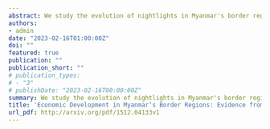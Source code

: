 ```yaml
---
abstract: We study the evolution of nightlights in Myanmar's border regions between 2013 and 2019, a period of pronounced trade liberalization. We find towns on busy border crossings with China and Thailand to have grown disproportionately, as did some towns further inland along border crossing road corridors. However, rural areas in border regions between the main towns did not seem to benefit from the increased trading opportunities, nor did locations situated off the main road corridors. Moreover, border regions with India even saw a reduction in average nightlight intensity, and light growth on the foreign side of border crossings was generally more pronounced than on the Myanmar side. Our findings suggest that political tensions and other constraints might be preventing Myanmar border-region populations from benefiting from the opportunities of cross-border trade.
authors:
- admin
date: "2023-02-16T01:00:00Z"
doi: ""
featured: true
publication: ""
publication_short: ""
# publication_types:
# - "3"
# publishDate: "2023-02-16T00:00:00Z"
summary: We study the evolution of nightlights in Myanmar's border regions between 2013 and 2019, a period of pronounced trade liberalization. We find towns on busy border crossings with China and Thailand to have grown disproportionately, as did some towns further inland along border crossing road corridors. However, rural areas in border regions between the main towns did not seem to benefit from the increased trading opportunities, nor did locations situated off the main road corridors. Moreover, border regions with India even saw a reduction in average nightlight intensity, and light growth on the foreign side of border crossings was generally more pronounced than on the Myanmar side. Our findings suggest that political tensions and other constraints might be preventing Myanmar border-region populations from benefiting from the opportunities of cross-border trade.
title: 'Economic Development in Myanmar’s Border Regions: Evidence from Nightlights'
url_pdf: http://arxiv.org/pdf/1512.04133v1
---
```



